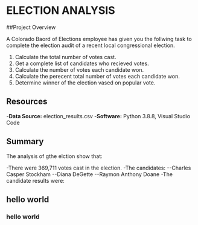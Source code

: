 # ELECTION ANALYSIS
##Project Overview

A Colorado Baord of Elections employee has given you the follwing task to complete the election audit of a recent local congressional election.

1)  Calculate the total number of votes cast.
2)  Get a complete list of candidates who recieved votes.
3)  Calculate the number of votes each candidate won.
4)  Calculate the perecent total number of votes each candidate won.
5)  Determine winner of the election vased on popular vote.

## Resources

-**Data Source:** election_results.csv
-**Software:** Python 3.8.8, Visual Studio Code

## Summary 

The analysis of gthe elction show that:

-There were 369,711 votes cast in the election.
-The candidates:
--Charles Casper Stockham
--Diana DeGette
--Raymon Anthony Doane
-The candidate results were:


## hello world
### hello world
